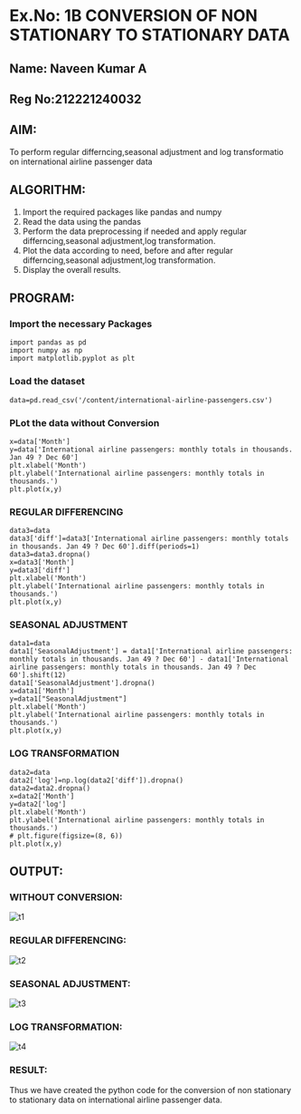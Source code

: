 # Ex.No: 1B                     CONVERSION OF NON STATIONARY TO STATIONARY DATA
## Name: Naveen Kumar A
## Reg No:212221240032

## AIM:
To perform regular differncing,seasonal adjustment and log transformatio on international airline passenger data

## ALGORITHM:
1. Import the required packages like pandas and numpy
2. Read the data using the pandas
3. Perform the data preprocessing if needed and apply regular differncing,seasonal adjustment,log transformation.
4. Plot the data according to need, before and after regular differncing,seasonal adjustment,log transformation.
5. Display the overall results.
   
## PROGRAM:
### Import the necessary Packages
```
import pandas as pd
import numpy as np
import matplotlib.pyplot as plt
```

### Load the dataset
```
data=pd.read_csv('/content/international-airline-passengers.csv')
```

### PLot the data without Conversion
```
x=data['Month']
y=data['International airline passengers: monthly totals in thousands. Jan 49 ? Dec 60']
plt.xlabel('Month')
plt.ylabel('International airline passengers: monthly totals in thousands.')
plt.plot(x,y)
```

### REGULAR DIFFERENCING
```
data3=data
data3['diff']=data3['International airline passengers: monthly totals in thousands. Jan 49 ? Dec 60'].diff(periods=1)
data3=data3.dropna()
x=data3['Month']
y=data3['diff']
plt.xlabel('Month')
plt.ylabel('International airline passengers: monthly totals in thousands.')
plt.plot(x,y)
```

### SEASONAL ADJUSTMENT
```
data1=data
data1['SeasonalAdjustment'] = data1['International airline passengers: monthly totals in thousands. Jan 49 ? Dec 60'] - data1['International airline passengers: monthly totals in thousands. Jan 49 ? Dec 60'].shift(12)
data1['SeasonalAdjustment'].dropna()
x=data1['Month']
y=data1["SeasonalAdjustment"]
plt.xlabel('Month')
plt.ylabel('International airline passengers: monthly totals in thousands.')
plt.plot(x,y)
```

### LOG TRANSFORMATION
```
data2=data
data2['log']=np.log(data2['diff']).dropna()
data2=data2.dropna()
x=data2['Month']
y=data2['log']
plt.xlabel('Month')
plt.ylabel('International airline passengers: monthly totals in thousands.')
# plt.figure(figsize=(8, 6)) 
plt.plot(x,y)
```

## OUTPUT:
### WITHOUT CONVERSION:
![t1](https://github.com/Ishu-Vasanth/TSA_EXP1B/assets/94154614/c6110233-a143-44fc-8055-73256231bdb1)

### REGULAR DIFFERENCING:
![t2](https://github.com/Ishu-Vasanth/TSA_EXP1B/assets/94154614/f13bc5b1-f547-4a2e-b52e-53bee0ba4166)

### SEASONAL ADJUSTMENT:
![t3](https://github.com/Ishu-Vasanth/TSA_EXP1B/assets/94154614/9e15eef9-4278-486b-9fa6-766b373ecc73)

### LOG TRANSFORMATION:
![t4](https://github.com/Ishu-Vasanth/TSA_EXP1B/assets/94154614/75a84c2a-e8d5-4e98-b88e-26e6da9d5d9d)


### RESULT:
Thus we have created the python code for the conversion of non stationary to stationary data on international airline passenger
data.
